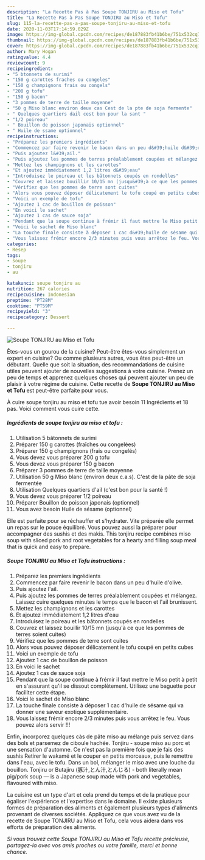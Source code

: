 ```yaml
---
description: "La Recette Pas à Pas Soupe TONJIRU au Miso et Tofu"
title: "La Recette Pas à Pas Soupe TONJIRU au Miso et Tofu"
slug: 115-la-recette-pas-a-pas-soupe-tonjiru-au-miso-et-tofu
date: 2020-11-03T17:14:59.029Z
image: https://img-global.cpcdn.com/recipes/de187883fb41b6be/751x532cq70/soupe-tonjiru-au-miso-et-tofu-photo-principale-de-la-recette.jpg
thumbnail: https://img-global.cpcdn.com/recipes/de187883fb41b6be/751x532cq70/soupe-tonjiru-au-miso-et-tofu-photo-principale-de-la-recette.jpg
cover: https://img-global.cpcdn.com/recipes/de187883fb41b6be/751x532cq70/soupe-tonjiru-au-miso-et-tofu-photo-principale-de-la-recette.jpg
author: Mary Hogan
ratingvalue: 4.4
reviewcount: 9
recipeingredient:
- "5 btonnets de surimi"
- "150 g carottes fraches ou congeles"
- "150 g champignons frais ou congels"
- "200 g tofu"
- "150 g bacon"
- "3 pommes de terre de taille moyenne"
- "50 g Miso blanc environ deux cas Cest de la pte de soja fermente"
- " Quelques quartiers dail cest bon pour la sant "
- "1/2 poireau"
- " Bouillon de poisson japonais optionnel"
- " Huile de ssame optionnel"
recipeinstructions:
- "Préparez les premiers ingrédients"
- "Commencez par faire revenir le bacon dans un peu d&#39;huile d&#39;olive."
- "Puis ajoutez l&#39;ail."
- "Puis ajoutez les pommes de terres préalablement coupées et mélangez. Laissez cuire quelques minutes le temps que le bacon et l&#39;ail brunissent."
- "Mettez les champignons et les carottes"
- "Et ajoutez immédiatement 1,2 litres d&#39;eau"
- "Introduisez le poireau et les bâtonnets coupés en rondelles"
- "Couvrez et laissez bouillir 10/15 mn (jusqu&#39;à ce que les pommes de terres soient cuites)"
- "Vérifiez que les pommes de terre sont cuites"
- "Alors vous pouvez déposer délicatement le tofu coupé en petits cubes"
- "Voici un exemple de tofu"
- "Ajoutez 1 cac de bouillon de poisson"
- "En voici le sachet"
- "Ajoutez 1 cas de sauce soja"
- "Pendant que la soupe continue à frémir il faut mettre le Miso petit à petit en s&#39;assurant qu&#39;il se dissout complètement. Utilisez une baguette pour faciliter cette étape."
- "Voici le sachet de Miso blanc"
- "La touche finale consiste à déposer 1 cac d&#39;huile de sésame qui va donner une saveur exotique supplémentaire."
- "Vous laissez frémir encore 2/3 minutes puis vous arrêtez le feu. Vous pouvez alors servir !!!"
categories:
- Resep
tags:
- soupe
- tonjiru
- au

katakunci: soupe tonjiru au 
nutrition: 267 calories
recipecuisine: Indonesian
preptime: "PT28M"
cooktime: "PT59M"
recipeyield: "3"
recipecategory: Dessert

---
```



![Soupe TONJIRU au Miso et Tofu](https://img-global.cpcdn.com/recipes/de187883fb41b6be/751x532cq70/soupe-tonjiru-au-miso-et-tofu-photo-principale-de-la-recette.jpg)

Êtes-vous un gourou de la cuisine? Peut-être êtes-vous simplement un expert en cuisine? Ou comme plusieurs autres, vous êtes peut-être un débutant. Quelle que soit la situation, des recommandations de cuisine utiles peuvent ajouter de nouvelles suggestions à votre cuisine. Prenez un peu de temps et apprenez quelques choses qui peuvent ajouter un peu de plaisir à votre régime de cuisine. Cette recette de <strong> Soupe TONJIRU au Miso et Tofu </strong> est peut-être parfaite pour vous.

<!--inarticleads1-->

À cuire soupe tonjiru au miso et tofu tue avoir besoin 11 Ingrédients et 18 pas. Voici comment vous cuire cette.

##### Ingrédients de soupe tonjiru au miso et tofu :

1. Utilisation 5 bâtonnets de surimi
1. Préparer 150 g carottes (fraîches ou congelées)
1. Préparer 150 g champignons (frais ou congelés)
1. Vous devez vous préparer 200 g tofu
1. Vous devez vous préparer 150 g bacon
1. Préparer 3 pommes de terre de taille moyenne
1. Utilisation 50 g Miso blanc (environ deux c.a.s). C&#39;est de la pâte de soja fermentée
1. Utilisation  Quelques quartiers d&#39;ail (c&#39;est bon pour la santé !)
1. Vous devez vous préparer 1/2 poireau
1. Préparer  Bouillon de poisson japonais (optionnel)
1. Vous avez besoin  Huile de sésame (optionnel)


Elle est parfaite pour se réchauffer et s&#39;hydrater. Vite préparée elle permet un repas sur le pouce équilibré. Vous pouvez aussi la préparer pour accompagner des sushis et des makis. This tonjiru recipe combines miso soup with sliced pork and root vegetables for a hearty and filling soup meal that is quick and easy to prepare. 

<!--inarticleads2-->

##### Soupe TONJIRU au Miso et Tofu instructions :

1. Préparez les premiers ingrédients
1. Commencez par faire revenir le bacon dans un peu d&#39;huile d&#39;olive.
1. Puis ajoutez l&#39;ail.
1. Puis ajoutez les pommes de terres préalablement coupées et mélangez. Laissez cuire quelques minutes le temps que le bacon et l&#39;ail brunissent.
1. Mettez les champignons et les carottes
1. Et ajoutez immédiatement 1,2 litres d&#39;eau
1. Introduisez le poireau et les bâtonnets coupés en rondelles
1. Couvrez et laissez bouillir 10/15 mn (jusqu&#39;à ce que les pommes de terres soient cuites)
1. Vérifiez que les pommes de terre sont cuites
1. Alors vous pouvez déposer délicatement le tofu coupé en petits cubes
1. Voici un exemple de tofu
1. Ajoutez 1 cac de bouillon de poisson
1. En voici le sachet
1. Ajoutez 1 cas de sauce soja
1. Pendant que la soupe continue à frémir il faut mettre le Miso petit à petit en s&#39;assurant qu&#39;il se dissout complètement. Utilisez une baguette pour faciliter cette étape.
1. Voici le sachet de Miso blanc
1. La touche finale consiste à déposer 1 cac d&#39;huile de sésame qui va donner une saveur exotique supplémentaire.
1. Vous laissez frémir encore 2/3 minutes puis vous arrêtez le feu. Vous pouvez alors servir !!!


Enfin, incorporez quelques càs de pâte miso au mélange puis servez dans des bols et parsemez de ciboule hachée. Tonjiru - soupe miso au porc et une sensation d&#39;automne. Ce n&#39;est pas la première fois que je fais des sushis Retirer le wakamé et le couper en petits morceaux, puis le remettre dans l&#39;eau, avec le tofu. Dans un bol, mélanger le miso avec une louche du bouillon. Tonjiru or Butajiru (豚汁,とん汁,とんじる) - both literally mean pig/pork soup — is a Japanese soup made with pork and vegetables, flavoured with miso. 

<!--inarticleads1-->

<p>
La cuisine est un type d'art et cela prend du temps et de la pratique pour égaliser l'expérience et l'expertise dans le domaine. Il existe plusieurs formes de préparation des aliments et également plusieurs types d'aliments provenant de diverses sociétés. Appliquez ce que vous avez vu de la recette de Soupe TONJIRU au Miso et Tofu, cela vous aidera dans vos efforts de préparation des aliments.
</p>

<p>
<i>Si vous trouvez cette Soupe TONJIRU au Miso et Tofu recette précieuse, partagez-la avec vos amis proches ou votre famille, merci et bonne chance.</i>
</p>
